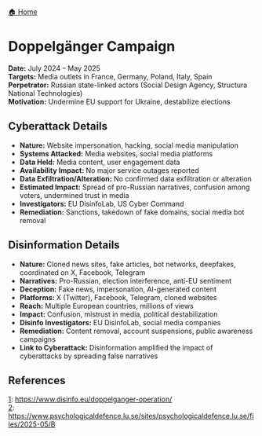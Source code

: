 <a href="{{ '/' | relative_url }}" class="home-button">🏠 Home</a>

# Doppelgänger Campaign

**Date:** July 2024 – May 2025  
**Targets:** Media outlets in France, Germany, Poland, Italy, Spain  
**Perpetrator:** Russian state-linked actors (Social Design Agency, Structura National Technologies)  
**Motivation:** Undermine EU support for Ukraine, destabilize elections

## Cyberattack Details

- **Nature:** Website impersonation, hacking, social media manipulation
- **Systems Attacked:** Media websites, social media platforms
- **Data Held:** Media content, user engagement data
- **Availability Impact:** No major service outages reported
- **Data Exfiltration/Alteration:** No confirmed data exfiltration or alteration
- **Estimated Impact:** Spread of pro-Russian narratives, confusion among voters, undermined trust in media
- **Investigators:** EU DisinfoLab, US Cyber Command
- **Remediation:** Sanctions, takedown of fake domains, social media bot removal

## Disinformation Details

- **Nature:** Cloned news sites, fake articles, bot networks, deepfakes, coordinated on X, Facebook, Telegram
- **Narratives:** Pro-Russian, election interference, anti-EU sentiment
- **Deception:** Fake news, impersonation, AI-generated content
- **Platforms:** X (Twitter), Facebook, Telegram, cloned websites
- **Reach:** Multiple European countries, millions of views
- **Impact:** Confusion, mistrust in media, political destabilization
- **Disinfo Investigators:** EU DisinfoLab, social media companies
- **Remediation:** Content removal, account suspensions, public awareness campaigns
- **Link to Cyberattack:** Disinformation amplified the impact of cyberattacks by spreading false narratives

## References

[1](https://www.disinfo.eu/doppelganger-operation/): https://www.disinfo.eu/doppelganger-operation/  
[2](https://www.psychologicaldefence.lu.se/sites/psychologicaldefence.lu.se/files/2025-05/Beyond%20Operation%20Doppelg%C3%A4nger.pdf): https://www.psychologicaldefence.lu.se/sites/psychologicaldefence.lu.se/files/2025-05/B
